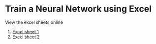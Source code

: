 # Train a Neural Network using Excel

View the excel sheets online

1. [Excel sheet 1](https://docs.google.com/spreadsheets/d/13d23tbpe210Y8rhmIp6GADgnqzQfl3Tf/edit#gid=1351071457)
2. [Excel sheet 2](https://1drv.ms/x/s!AjN1NGjZ4GEZvB1E9xO0UZe8ssIV?e=q5cCkW)
